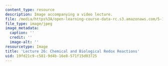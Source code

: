 ```yaml
---
content_type: resource
description: Image accompanying a video lecture.
file: /media/https%3A/open-learning-course-data-rc.s3.amazonaws.com/5-111-principles-of-chemical-science-fall-2008/19fd21c9c5819d4b16e8571f15d03725_26.jpg
file_type: image/jpeg
image_metadata:
  caption: ''
  credit: ''
  image-alt: ''
resourcetype: Image
title: 'Lecture 26: Chemical and Biological Redox Reactions'
uid: 19fd21c9-c581-9d4b-16e8-571f15d03725
---
```

